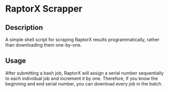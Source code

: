 # RaptorX Scrapper 

## Description
A simple shell script for scraping RaptorX results programmatically, rather
than downloading them one-by-one.

## Usage
After submitting a bash job, RaptorX will assign a serial number sequentially
to each individual job and increment it by one. Therefore, if you know the
beginning and end serial number, you can download every job in the batch. 


